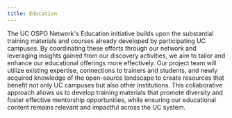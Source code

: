 ```yaml
---
title: Education
---
```


The UC OSPO Network's Education initiative builds upon the substantial training materials and courses already developed by participating UC campuses.
By coordinating these efforts through our network and leveraging insights gained from our discovery activities, we aim to tailor and enhance our educational offerings more effectively.
Our project team will utilize existing expertise, connections to trainers and students, and newly acquired knowledge of the open-source landscape to create resources that benefit not only UC campuses but also other institutions.
This collaborative approach allows us to develop training materials that promote diversity and foster effective mentorship opportunities, while ensuring our educational content remains relevant and impactful across the UC system.
